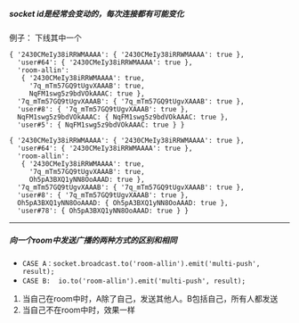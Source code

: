 ##### socket id是经常会变动的，每次连接都有可能变化

例子： 下线其中一个
```
{ '2430CMeIy38iRRWMAAAA': { '2430CMeIy38iRRWMAAAA': true },
  'user#64': { '2430CMeIy38iRRWMAAAA': true },
  'room-allin':
   { '2430CMeIy38iRRWMAAAA': true,
     '7q_mTm57GQ9tUgvXAAAB': true,
     NqFM1swg5z9bdVOkAAAC: true },
  '7q_mTm57GQ9tUgvXAAAB': { '7q_mTm57GQ9tUgvXAAAB': true },
  'user#8': { '7q_mTm57GQ9tUgvXAAAB': true },
  NqFM1swg5z9bdVOkAAAC: { NqFM1swg5z9bdVOkAAAC: true },
  'user#5': { NqFM1swg5z9bdVOkAAAC: true } }
```

```
{ '2430CMeIy38iRRWMAAAA': { '2430CMeIy38iRRWMAAAA': true },
  'user#64': { '2430CMeIy38iRRWMAAAA': true },
  'room-allin':
   { '2430CMeIy38iRRWMAAAA': true,
     '7q_mTm57GQ9tUgvXAAAB': true,
     Oh5pA3BXQ1yNN8OoAAAD: true },
  '7q_mTm57GQ9tUgvXAAAB': { '7q_mTm57GQ9tUgvXAAAB': true },
  'user#8': { '7q_mTm57GQ9tUgvXAAAB': true },
  Oh5pA3BXQ1yNN8OoAAAD: { Oh5pA3BXQ1yNN8OoAAAD: true },
  'user#78': { Oh5pA3BXQ1yNN8OoAAAD: true } }
```

***

##### 向一个room中发送广播的两种方式的区别和相同
* `CASE A：socket.broadcast.to('room-allin').emit('multi-push', result);`
* `CASE B:  io.to('room-allin').emit('multi-push', result);`

1. 当自己在room中时，A除了自己，发送其他人。B包括自己，所有人都发送
2. 当自己不在room中时，效果一样